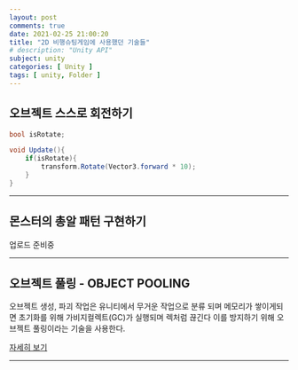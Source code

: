 ```yaml
---
layout: post
comments: true
date: 2021-02-25 21:00:20
title: "2D 비행슈팅게임에 사용했던 기술들"
# description: "Unity API"
subject: unity
categories: [ Unity ]
tags: [ unity, Folder ]
---
```


## 오브젝트 스스로 회전하기

```c#
bool isRotate;

void Update(){
    if(isRotate){
        transform.Rotate(Vector3.forward * 10);
    }
}
```
<!-- 
https://killu.tistory.com/12
참고하기
-->

---

## 몬스터의 총알 패턴 구현하기

업로드 준비중

---

## 오브젝트 풀링 - OBJECT POOLING

오브젝트 생성, 파괴 작업은 유니티에서 무거운 작업으로 분류 되며 메모리가 쌓이게되면 초기화를 위해 가비지컬렉트(GC)가 실행되며 렉처럼 끊긴다 이를 방지하기 위해 오브젝트 풀링이라는 기술을 사용한다.

[자세히 보기](https://keemeesuu.github.io/objectPooling/)

---